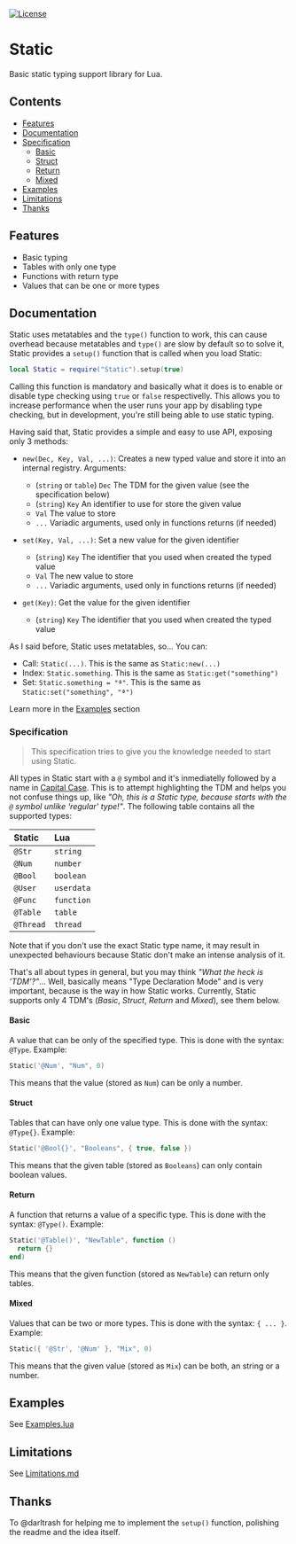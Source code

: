 [![License][LicenseBadge]][licenseURL]

# Static

Basic static typing support library for Lua.

## Contents

  - [Features](#features)
  - [Documentation](#documentation)
  - [Specification](#specification)
  	- [Basic](#basic)
  	- [Struct](#struct)
  	- [Return](#return)
  	- [Mixed](#mixed)
  - [Examples](#examples)
  - [Limitations](#limitations)
  - [Thanks](#thanks)

## Features

  - Basic typing
  - Tables with only one type
  - Functions with return type
  - Values that can be one or more types

## Documentation

Static uses metatables and the `type()` function to work, this can cause overhead because metatables and `type()` are slow by default so to solve it, Static provides a `setup()` function that is called when you load Static:

```lua
local Static = require("Static").setup(true)
```

Calling this function is mandatory and basically what it does is to enable or disable type checking using `true` or `false` respectivelly. This allows you to increase performance when the user runs your app by disabling type checking, but in development, you're still being able to use static typing.

Having said that, Static provides a simple and easy to use API, exposing only 3 methods:

  - `new(Dec, Key, Val, ...)`: Creates a new typed value and store it into an internal registry. Arguments:
    - (`string` or `table`) `Dec` The TDM for the given value (see the specification below)
    - (`string`) `Key` An identifier to use for store the given value
    - `Val` The value to store
    - `...` Variadic arguments, used only in functions returns (if needed)

  - `set(Key, Val, ...)`: Set a new value for the given identifier
    - (`string`) `Key` The identifier that you used when created the typed value
    - `Val` The new value to store
    - `...` Variadic arguments, used only in functions returns (if needed)

  - `get(Key)`: Get the value for the given identifier
    - (`string`) `Key` The identifier that you used when created the typed value

As I said before, Static uses metatables, so... You can:

  - Call: `Static(...)`. This is the same as `Static:new(...)`
  - Index: `Static.something`. This is the same as `Static:get("something")`
  - Set: `Static.something = "ª"`. This is the same as `Static:set("something", "ª")`

Learn more in the [Examples](#examples) section

### Specification

> This specification tries to give you the knowledge needed to start using Static.

All types in Static start with a `@` symbol and it's inmediatelly followed by a name in [Capital Case][Capitalization]. This is to attempt highlighting the TDM and helps you not confuse things up, like *"Oh, this is a Static type, because starts with the `@` symbol unlike 'regular' type!"*. The following table contains all the supported types:

| Static    | Lua        |
|:----------|:-----------|
| `@Str`    | `string`   |
| `@Num`    | `number`   |
| `@Bool`   | `boolean`  |
| `@User`   | `userdata` |
| `@Func`   | `function` |
| `@Table`  | `table`    |
| `@Thread` | `thread`   |

Note that if you don't use the exact Static type name, it may result in unexpected behaviours because Static don't make an intense analysis of it.

That's all about types in general, but you may think *"What the heck is 'TDM'?"*... Well, basically means "Type Declaration Mode" and is very important, because is the way in how Static works. Currently, Static supports only 4 TDM's (*Basic*, *Struct*, *Return* and *Mixed*), see them below.

#### Basic

A value that can be only of the specified type. This is done with the syntax: `@Type`. Example:

```lua
Static('@Num', "Num", 0)
```

This means that the value (stored as `Num`) can be only a number.

#### Struct

Tables that can have only one value type. This is done with the syntax: `@Type{}`. Example:

```lua
Static('@Bool{}', "Booleans", { true, false })
```

This means that the given table (stored as `Booleans`) can only contain boolean values.

#### Return

A function that returns a value of a specific type. This is done with the syntax: `@Type()`. Example:

```lua
Static('@Table()', "NewTable", function ()
  return {}
end)
```

This means that the given function (stored as `NewTable`) can return only tables.

#### Mixed

Values that can be two or more types. This is done with the syntax: `{ ... }`. Example:

```lua
Static({ '@Str', '@Num' }, "Mix", 0)
```

This means that the given value (stored as `Mix`) can be both, an string or a number.

## Examples

See [Examples.lua](Examples.lua)

## Limitations

See [Limitations.md](Limitations.md)

## Thanks

To @darltrash for helping me to implement the `setup()` function, polishing the readme and the idea itself.

[LicenseBadge]: https://img.shields.io/badge/License-Zlib-brightgreen?style=for-the-badge
[LicenseURL]: https://opensource.org/licenses/Zlib
[Capitalization]: https://en.wikipedia.org/wiki/Capitalization

